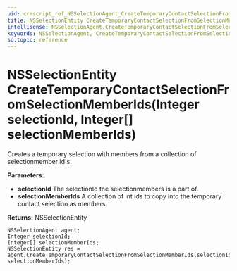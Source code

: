 ```yaml
---
uid: crmscript_ref_NSSelectionAgent_CreateTemporaryContactSelectionFromSelectionMemberIds
title: NSSelectionEntity CreateTemporaryContactSelectionFromSelectionMemberIds(Integer selectionId, Integer[] selectionMemberIds)
intellisense: NSSelectionAgent.CreateTemporaryContactSelectionFromSelectionMemberIds
keywords: NSSelectionAgent, CreateTemporaryContactSelectionFromSelectionMemberIds
so.topic: reference
---
```


# NSSelectionEntity CreateTemporaryContactSelectionFromSelectionMemberIds(Integer selectionId, Integer[] selectionMemberIds)

Creates a temporary selection with members from a collection of selectionmember id's.

**Parameters:**
 - **selectionId** The selectionId the selectionmembers is a part of.
 - **selectionMemberIds** A collection of int ids to copy into the temporary contact selection as members.

**Returns:** NSSelectionEntity

```crmscript
NSSelectionAgent agent;
Integer selectionId;
Integer[] selectionMemberIds;
NSSelectionEntity res = agent.CreateTemporaryContactSelectionFromSelectionMemberIds(selectionId, selectionMemberIds);
```

